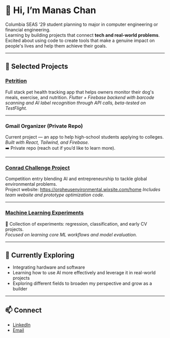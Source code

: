 # 👋 Hi, I’m Manas Chan

Columbia SEAS ‘29 student planning to major in computer engineering or financial engineering.  
Learning by building projects that connect **tech and real-world problems**.  
Excited about using code to create tools that make a genuine impact on people's lives and help them achieve their goals.

---

## 📌 Selected Projects

### [Petrition](https://github.com/goatchan28/pet_health_ai)
Full stack pet health tracking app that helps owners monitor their dog's meals, exercise, and nutrition.
*Flutter + Firebase backend with barcode scanning and AI label recognition through API calls, beta-tested on TestFlight.*  

---

### Gmail Organizer (Private Repo)
Current project — an app to help high-school students applying to colleges.  
*Built with React, Tailwind, and Firebase.*  
➡️ Private repo (reach out if you’d like to learn more).

---

### [Conrad Challenge Project](https://github.com/goatchan28/conrad_challenge)
Competition entry blending AI and entrepreneurship to tackle global environmental problems.  
Project website: https://orpheusenvironmental.wixsite.com/home
*Includes team website and prototype optimization code.*

---

### [Machine Learning Experiments](https://github.com/goatchan28/ml_experiments)
🧠 Collection of experiments: regression, classification, and early CV projects.  
*Focused on learning core ML workflows and model evaluation.*

---

## 🌱 Currently Exploring
- Integrating hardware and software
- Learning how to use AI more effectively and leverage it in real-world projects  
- Exploring different fields to broaden my perspective and grow as a builder   

---

## 📫 Connect
- [LinkedIn](www.linkedin.com/in/manas-chan-049508315)  
- [Email](mc5269@columbia.edu)  
